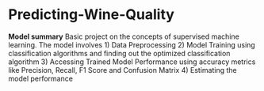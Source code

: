 # Predicting-Wine-Quality
**Model summary**
Basic project on the concepts of supervised machine learning. The model involves 1) Data Preprocessing 2) Model Training using classification algorithms and finding out the optimized classification algorithm 3) Accessing Trained Model Performance using accuracy metrics like Precision, Recall, F1 Score and Confusion Matrix 4) Estimating the model performance
